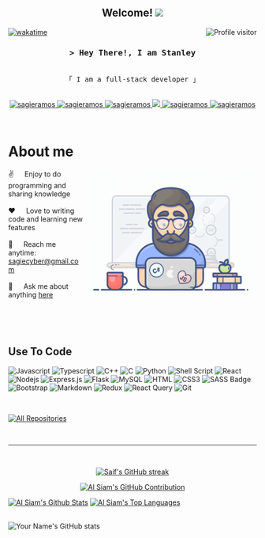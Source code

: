
<h2 align="center">
  Welcome!
  <img src="https://media.giphy.com/media/hvRJCLFzcasrR4ia7z/giphy.gif" width="28">
</h2>

<!-- <p align="center">
  <a href="https://github.com/sagieramos"><img src="https://readme-typing-svg.herokuapp.com/?lines=Self%20Taught%20Programmer;Front%20End%20Developer;1.5%2B%20years%20of%20coding%20experience;Always%20learning%20new%20things&center=true&width=380&height=45"></a>
</p> -->



<a href="https://komarev.com/ghpvc/?username=sagieramos">
  <img align="right" src="https://komarev.com/ghpvc/?username=sagieramos&label=Visitors&color=0e75b6&style=flat" alt="Profile visitor" />
</a>


[![wakatime](https://wakatime.com/badge/user/eebb3dd8-d9b2-40de-9b88-6fd6cac99dbc.svg)](https://wakatime.com/@eebb3dd8-d9b2-40de-9b88-6fd6cac99dbc)

<!-- Intro  -->
<h3 align="center">
        <samp>&gt; Hey There!, I am
                <b>Stanley</b>
        </samp>
</h3>


<p align="center"> 
  <samp>
    <br>
    「 I am a full-stack developer 」
    <br>
    <br>
  </samp>
</p>

<p align="center">
 <a href="https://sagieramos.com" target="blank">
  <img src="https://img.shields.io/badge/Website-DC143C?style=for-the-badge&logo=medium&logoColor=white" alt="sagieramos" />
 </a>
 <a href="https://linkedin.com/in/saifsagieramos" target="_blank">
  <img src="https://img.shields.io/badge/LinkedIn-0077B5?style=for-the-badge&logo=linkedin&logoColor=white" alt="sagieramos"/>
 </a>
 <a href="https://dev.to/sagieramos" target="_blank">
  <img src="https://img.shields.io/badge/dev.to-0A0A0A?style=for-the-badge&logo=dev.to&logoColor=white" alt="sagieramos" />
 </a>
 <a href="https://twitter.com/sagieramos" target="_blank">
  <img src="https://img.shields.io/badge/Twitter-1DA1F2?style=for-the-badge&logo=twitter&logoColor=white" />
 </a>
 <a href="https://instagram.com/sagieramos" target="_blank">
  <img src="https://img.shields.io/badge/Instagram-fe4164?style=for-the-badge&logo=instagram&logoColor=white" alt="sagieramos" />
 </a> 
 <a href="https://facebook.com/sagieramos" target="_blank">
  <img src="https://img.shields.io/badge/Facebook-20BEFF?&style=for-the-badge&logo=facebook&logoColor=white" alt="sagieramos"  />
  </a> 
</p>
<br />

<!-- About Section -->
 # About me
 
<p>
 <img align="right" width="350" src="./assets/programmer.gif" alt="Coding gif" />
  
 ✌️ &emsp; Enjoy to do programming and sharing knowledge <br/><br/>
 ❤️ &emsp; Love to writing code and learning new features<br/><br/>
 📧 &emsp; Reach me anytime: sagiecyber@gmail.com<br/><br/>
 💬 &emsp; Ask me about anything [here](https://github.com/sagieramos/issues)

</p>

<br/>
<br/>
<br/>

## Use To Code

![Javascript](https://img.shields.io/badge/Javascript-F0DB4F?style=for-the-badge&labelColor=black&logo=javascript&logoColor=F0DB4F)
![Typescript](https://img.shields.io/badge/Typescript-007acc?style=for-the-badge&labelColor=black&logo=typescript&logoColor=007acc)
![C++](https://img.shields.io/badge/c++-%2300599C.svg?style=for-the-badge&logo=c%2B%2B&logoColor=white)
![C](https://img.shields.io/badge/c-%2300599C.svg?style=for-the-badge&logo=c&logoColor=white)
![Python](https://img.shields.io/badge/python-3670A0?style=for-the-badge&logo=python&logoColor=ffdd54)
![Shell Script](https://img.shields.io/badge/shell_script-%23121011.svg?style=for-the-badge&logo=gnu-bash&logoColor=white)
![React](https://img.shields.io/badge/-React-61DBFB?style=for-the-badge&labelColor=black&logo=react&logoColor=61DBFB)
![Nodejs](https://img.shields.io/badge/Nodejs-3C873A?style=for-the-badge&labelColor=black&logo=node.js&logoColor=3C873A)
![Express.js](https://img.shields.io/badge/Express.js-000000?style=for-the-badge&logo=express&logoColor=white)
![Flask](https://img.shields.io/badge/flask-%23000.svg?style=for-the-badge&logo=flask&logoColor=white)
![MySQL](https://img.shields.io/badge/mysql-%2300f.svg?style=for-the-badge&logo=mysql&logoColor=white)
![HTML](https://img.shields.io/badge/HTML5-E34F26?style=for-the-badge&logo=html5&logoColor=white)
![CSS3](https://img.shields.io/badge/CSS3-1572B6?style=for-the-badge&logo=css3&logoColor=white)
![SASS Badge](https://img.shields.io/badge/Sass-CC6699?style=for-the-badge&logo=sass&logoColor=white)
![Bootstrap](https://img.shields.io/badge/Bootstrap-563D7C?style=for-the-badge&logo=bootstrap&logoColor=white)
![Markdown](https://img.shields.io/badge/Markdown-000000?style=for-the-badge&logo=markdown&logoColor=white)
![Redux](https://img.shields.io/badge/Redux-593D88?style=for-the-badge&logo=redux&logoColor=white)
![React Query](https://img.shields.io/badge/-React_Query-FF4154?style=for-the-badge&logo=react%20query&logoColor=white)
![Git](https://img.shields.io/badge/Git-F05032?style=for-the-badge&logo=git&logoColor=white)

<br/>


<p align="left">
  <a href="https://github.com/sagieramos?tab=repositories" target="_blank"><img alt="All Repositories" title="All Repositories" src="https://img.shields.io/badge/-All%20Repos-2962FF?style=for-the-badge&logo=koding&logoColor=white"/></a>
</p>

<br/>
<hr/>
<br/>

<p align="center">
  <a href="https://github.com/sagieramos">
    <img src="https://github-readme-streak-stats.herokuapp.com/?user=sagieramos&theme=radical&border=7F3FBF&background=0D1117" alt="Saif's GitHub streak"/>
  </a>
</p>

<p align="center">
  <a href="https://github.com/sagieramos">
    <img src="https://github-profile-summary-cards.vercel.app/api/cards/profile-details?username=sagieramos&theme=radical" alt="Al Siam's GitHub Contribution"/>
  </a>
</p>

<a> 
    <a href="https://github.com/sagieramos"><img alt="Al Siam's Github Stats" src="https://denvercoder1-github-readme-stats.vercel.app/api?username=sagieramos&show_icons=true&count_private=true&theme=react&border_color=7F3FBF&bg_color=0D1117&title_color=F85D7F&icon_color=F8D866" height="192px" width="49.5%"/></a>
    <a href="https://github.com/sagieramos"><img alt="Al Siam's Top Languages" src="https://denvercoder1-github-readme-stats.vercel.app/api/top-langs/?username=sagieramos&langs_count=8&layout=compact&theme=react&border_color=7F3FBF&bg_color=0D1117&title_color=F85D7F&icon_color=F8D866" height="192px" width="49.5%"/></a>
  <br/>
</a>

<br>

![Your Name's GitHub stats](https://github-readme-stats.vercel.app/api?username=sagieramos&show_icons=true&theme=dark)
